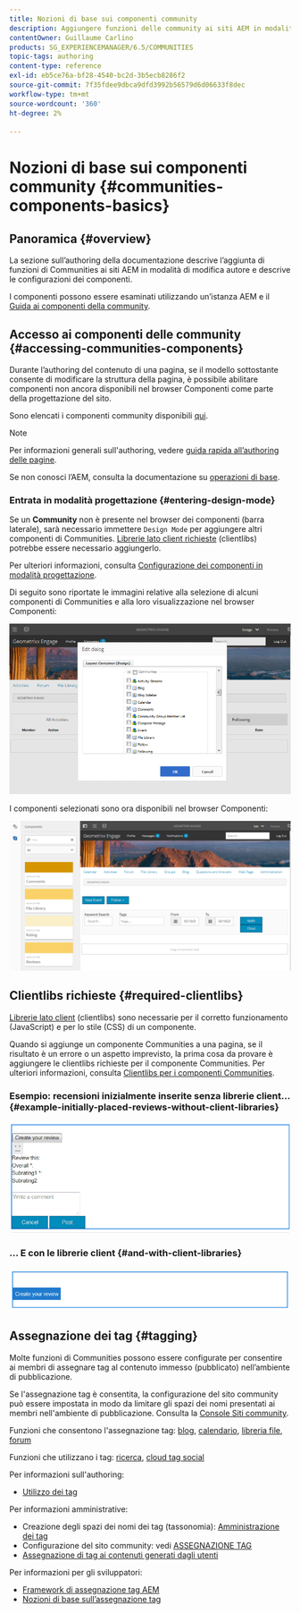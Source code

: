 ```yaml
---
title: Nozioni di base sui componenti community
description: Aggiungere funzioni delle community ai siti AEM in modalità di modifica e configurare i componenti
contentOwner: Guillaume Carlino
products: SG_EXPERIENCEMANAGER/6.5/COMMUNITIES
topic-tags: authoring
content-type: reference
exl-id: eb5ce76a-bf28-4540-bc2d-3b5ecb8286f2
source-git-commit: 7f35fdee9dbca9dfd3992b56579d6d06633f8dec
workflow-type: tm+mt
source-wordcount: '360'
ht-degree: 2%

---
```


# Nozioni di base sui componenti community {#communities-components-basics}

## Panoramica {#overview}

La sezione sull’authoring della documentazione descrive l’aggiunta di funzioni di Communities ai siti AEM in modalità di modifica autore e descrive le configurazioni dei componenti.

I componenti possono essere esaminati utilizzando un’istanza AEM e il [Guida ai componenti della community](components-guide.md).

## Accesso ai componenti delle community {#accessing-communities-components}

Durante l’authoring del contenuto di una pagina, se il modello sottostante consente di modificare la struttura della pagina, è possibile abilitare componenti non ancora disponibili nel browser Componenti come parte della progettazione del sito.

Sono elencati i componenti community disponibili [qui](author-communities.md#available-communities-components).

>[!NOTE]
>
>Per informazioni generali sull&#39;authoring, vedere [guida rapida all’authoring delle pagine](../../help/sites-authoring/qg-page-authoring.md).
>
>Se non conosci l’AEM, consulta la documentazione su [operazioni di base](../../help/sites-authoring/basic-handling.md).

### Entrata in modalità progettazione {#entering-design-mode}

Se un **Community** non è presente nel browser dei componenti (barra laterale), sarà necessario immettere `Design Mode` per aggiungere altri componenti di Communities. [Librerie lato client richieste](#required-clientlibs) (clientlibs) potrebbe essere necessario aggiungerlo.

Per ulteriori informazioni, consulta [Configurazione dei componenti in modalità progettazione](../../help/sites-authoring/default-components-designmode.md).

Di seguito sono riportate le immagini relative alla selezione di alcuni componenti di Communities e alla loro visualizzazione nel browser Componenti:

![component-design](assets/component-design.png)

I componenti selezionati sono ora disponibili nel browser Componenti:

![component-design1](assets/component-design1.png)

## Clientlibs richieste {#required-clientlibs}

[Librerie lato client](../../help/sites-developing/clientlibs.md) (clientlibs) sono necessarie per il corretto funzionamento (JavaScript) e per lo stile (CSS) di un componente.

Quando si aggiunge un componente Communities a una pagina, se il risultato è un errore o un aspetto imprevisto, la prima cosa da provare è aggiungere le clientlibs richieste per il componente Communities. Per ulteriori informazioni, consulta [Clientlibs per i componenti Communities](clientlibs.md).

### Esempio: recensioni inizialmente inserite senza librerie client... {#example-initially-placed-reviews-without-client-libraries}

![clientlibs1](assets/clientlibs1.png)

### ... E con le librerie client {#and-with-client-libraries}

![clientlibs2](assets/clientlibs2.png)

## Assegnazione dei tag {#tagging}

Molte funzioni di Communities possono essere configurate per consentire ai membri di assegnare tag al contenuto immesso (pubblicato) nell’ambiente di pubblicazione.

Se l&#39;assegnazione tag è consentita, la configurazione del sito community può essere impostata in modo da limitare gli spazi dei nomi presentati ai membri nell&#39;ambiente di pubblicazione. Consulta la [Console Siti community](sites-console.md#tagging).

Funzioni che consentono l&#39;assegnazione tag: [blog](blog-feature.md), [calendario](calendar.md), [libreria file](file-library.md), [forum](forum.md)

Funzioni che utilizzano i tag: [ricerca](search.md), [cloud tag social](tagcloud.md)

Per informazioni sull&#39;authoring:

* [Utilizzo dei tag](../../help/sites-authoring/tags.md)

Per informazioni amministrative:

* Creazione degli spazi dei nomi dei tag (tassonomia): [Amministrazione dei tag](../../help/sites-administering/tags.md)
* Configurazione del sito community: vedi [ASSEGNAZIONE TAG](sites-console.md#tagging)
* [Assegnazione di tag ai contenuti generati dagli utenti](../../help/sites-authoring/tags.md)

Per informazioni per gli sviluppatori:

* [Framework di assegnazione tag AEM](../../help/sites-developing/framework.md)
* [Nozioni di base sull’assegnazione tag](tag.md)
